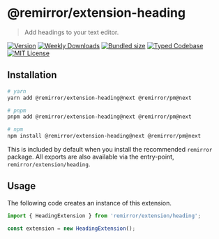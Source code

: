 # @remirror/extension-heading

> Add headings to your text editor.

[![Version][version]][npm] [![Weekly Downloads][downloads-badge]][npm] [![Bundled size][size-badge]][size] [![Typed Codebase][typescript]](#) [![MIT License][license]](#)

[version]: https://flat.badgen.net/npm/v/@remirror/extension-heading/next
[npm]: https://npmjs.com/package/@remirror/extension-heading/v/next
[license]: https://flat.badgen.net/badge/license/MIT/purple
[size]: https://bundlephobia.com/result?p=@remirror/extension-heading@next
[size-badge]: https://flat.badgen.net/bundlephobia/minzip/@remirror/extension-heading
[typescript]: https://flat.badgen.net/badge/icon/TypeScript?icon=typescript&label
[downloads-badge]: https://badgen.net/npm/dw/@remirror/extension-heading/red?icon=npm

## Installation

```bash
# yarn
yarn add @remirror/extension-heading@next @remirror/pm@next

# pnpm
pnpm add @remirror/extension-heading@next @remirror/pm@next

# npm
npm install @remirror/extension-heading@next @remirror/pm@next
```

This is included by default when you install the recommended `remirror` package. All exports are also available via the entry-point, `remirror/extension/heading`.

## Usage

The following code creates an instance of this extension.

```ts
import { HeadingExtension } from 'remirror/extension/heading';

const extension = new HeadingExtension();
```

